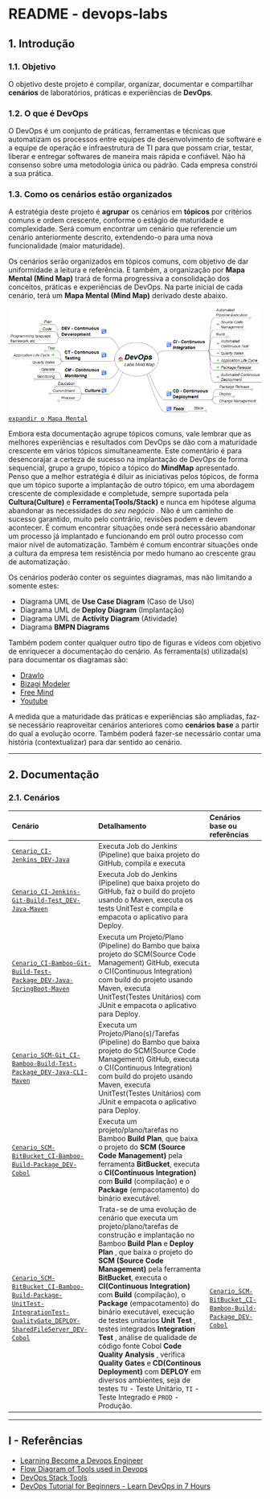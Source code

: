 # README - devops-labs

## 1. Introdução

### 1.1. Objetivo
O objetivo deste projeto é compilar, organizar, documentar e compartilhar __cenários__ de laboratórios, práticas e experiências de **DevOps**.


### 1.2. O que é DevOps
O DevOps é um conjunto de práticas, ferramentas e técnicas que automatizam os processos entre equipes de desenvolvimento de software e a equipe de operação e infraestrutura de TI para que possam criar, testar, liberar e entregar softwares de maneira mais rápida e confiável. Não há consenso sobre uma metodologia única ou padrão. Cada empresa constrói a sua prática.


### 1.3. Como os cenários estão organizados
A estratégia deste projeto é __agrupar__ os cenários em __tópicos__ por critérios comuns e ordem crescente, conforme o estágio de maturidade e complexidade. Será comum encontrar um cenário que referencie um cenário anteriormente descrito, extendendo-o para uma nova funcionalidade (maior maturidade). 

Os cenários serão organizados em tópicos comuns, com objetivo de dar uniformidade a leitura e referência. E também, a organização por __Mapa Mental (Mind Map)__ trará de forma progressiva a consolidação dos conceitos, práticas e experiências de DevOps. Na parte inicial de cada cenário, terá um __Mapa Mental (Mind Map)__ derivado deste abaixo.

![MindMap DevOps](doc/mind-maps/MindMap%20DevOps.png)
[`expandir o Mapa Mental`](doc/mind-maps/MindMap%20DevOps%20-%20all%20expanded.png)



Embora esta documentação agrupe tópicos comuns, vale lembrar que as melhores experiências e resultados com DevOps se dão com a maturidade crescente em vários tópicos simultaneamente. Este comentário é para desencorajar a certeza de sucesso na implantação de DevOps de forma sequencial, grupo a grupo, tópico a tópico do __MindMap__ apresentado. Penso que a melhor estratégia é diluir as iniciativas pelos tópicos, de forma que um tópico suporte a implantação de outro tópico, em uma abordagem crescente de complexidade e completude, sempre suportada pela __Cultura(Culture)__ e __Ferramenta(Tools/Stack)__ e nunca em hipótese alguma abandonar as necessidades do _seu negócio_ . Não é um caminho de sucesso garantido, muito pelo contrário, revisões podem e devem acontecer. É comum encontrar situações onde será necessário abandonar um processo já implantado e funcionando em pról outro processo com maior nível de automatização. Também é comum encontrar situações onde a cultura da empresa tem resistência por medo humano ao crescente grau de automatização.

Os cenários poderão conter os seguintes diagramas, mas não limitando a somente estes:

* Diagrama UML de __Use Case Diagram__ (Caso de Uso)
* Diagrama UML de __Deploy Diagram__ (Implantação)
* Diagrama UML de __Activity Diagram__ (Atividade)
* Diagrama __BMPN Diagrams__ 

Também podem conter qualquer outro tipo de figuras e vídeos com objetivo de enriquecer a documentação do cenário. As ferramenta(s) utilizada(s) para documentar os diagramas são:

* [DrawIo](https://www.draw.io/)
* [Bizagi Modeler](http://www.miluzzi.com.br/site2/bpmn/bpmn_basics.htm)
* [Free Mind](https://freemind.br.softonic.com/)
* [Youtube](https://youtube.com)

A medida que a maturidade das práticas e experiências são ampliadas, faz-se necessário reaproveitar cenários anteriores como __cenários base__ a partir do qual a evolução ocorre. Também poderá fazer-se necessário contar uma história (contextualizar) para dar sentido ao cenário.


---
## 2. Documentação

### 2.1. Cenários


| Cenário     | Detalhamento                    | Cenários base ou referências    |
| :---------- | :------------------------------ | :------------------------------ |
| [`Cenario_CI-Jenkins_DEV-Java`](./doc/README_Cenario_SCM-Git_CI-Jenkins_DEV-Java.md) | Executa Job do Jenkins (Pipeline) que baixa projeto do GitHub, compila e executa | |
| [`Cenario_CI-Jenkins-Git-Build-Test_DEV-Java-Maven`](./doc/README_Cenario_SCM-Git_CI-Jenkins-Maven-Build-Test-Package_DEV-Java.md) | Executa Job do Jenkins (Pipeline) que baixa projeto do GitHub, faz o build do projeto usando o Maven, executa os tests UnitTest e compila e empacota o aplicativo para Deploy. | |
| [`Cenario_CI-Bamboo-Git-Build-Test-Package_DEV-Java-SpringBoot-Maven`](./doc/README_Cenario_SCM-Git_CI-Bamboo-Maven-Build-Test-Package_DEV-Java-SpringBoot.md) | Executa um Projeto/Plano (Pipeline) do Bambo que baixa projeto do SCM(Source Code Management) GitHub, executa o CI(Continuous Integration) com build do projeto usando Maven, executa UnitTest(Testes Unitários) com JUnit e empacota o aplicativo para Deploy. | |
| [`Cenario_SCM-Git_CI-Bamboo-Build-Test-Package_DEV-Java-CLI-Maven`](./doc/README_Cenario_SCM-Git_CI-Bamboo-Maven-Build-Test-Package_DEV-Java-Cli.md) | Executa um Projeto/Plano(s)/Tarefas (Pipeline) do Bambo que baixa projeto do SCM(Source Code Management)  GitHub, executa o CI(Continuous Integration) com build do projeto usando Maven, executa UnitTest(Testes Unitários) com JUnit e empacota o aplicativo para Deploy. | |
| [`Cenario_SCM-BitBucket_CI-Bamboo-Build-Package_DEV-Cobol`](./doc/README_Cenario_SCM-BitBucket_CI-Bamboo-Build-Package_DEV-Cobol.md) | Executa um projeto/plano/tarefas no Bamboo __Build Plan__, que baixa o projeto do __SCM (Source Code Management)__ pela ferramenta  __BitBucket__, executa o __CI(Continuous Integration)__ com __Build__ (compilação) e o __Package__ (empacotamento) do binário executável. | |
|  [`Cenario_SCM-BitBucket_CI-Bamboo-Build-Package-UnitTest-IntegrationTest-QualityGate_DEPLOY-SharedFileServer_DEV-Cobol`](./doc/README_Cenario_SCM-BitBucket_CI-Bamboo-Build-Package-UnitTest-IntegrationTest-QualityGate_DEPLOY-SharedFileServer_DEV-Cobol.md)  | Trata-se de uma evolução de cenário que executa um projeto/plano/tarefas de construção e implantação no Bamboo __Build Plan__ e  __Deploy Plan__ , que baixa o projeto do __SCM (Source Code Management)__ pela ferramenta  __BitBucket__, executa o __CI(Continuous Integration)__ com __Build__ (compilação), o __Package__ (empacotamento) do binário executável, execução de testes unitarios __Unit Test__ , testes integrados __Integration Test__ , análise de qualidade de código fonte Cobol __Code Quality Analysis__ , verifica __Quality Gates__ e __CD(Continous Deployment)__ com __DEPLOY__ em diversos ambientes, seja de testes `TU` - Teste Unitário, `TI` - Teste Integrado e `PROD` - Produção. | [`Cenario_SCM-BitBucket_CI-Bamboo-Build-Package_DEV-Cobol`](./doc/README_Cenario_SCM-BitBucket_CI-Bamboo-Build-Package_DEV-Cobol.md) |


---
## I - Referências

* [Learning Become a Devops Engineer](https://www.linkedin.com/learning/paths/become-a-devops-engineer)
* [Flow Diagram of Tools used in Devops](https://medium.com/devops-process-and-tools/flow-diagram-of-tools-used-in-devops-b8d9f944ef21)
* [DevOps Stack Tools](https://www.agilestacks.com/products/devops-stack)
* [DevOps Tutorial for Beginners - Learn DevOps in 7 Hours](https://www.youtube.com/watch?v=hQcFE0RD0cQ)
